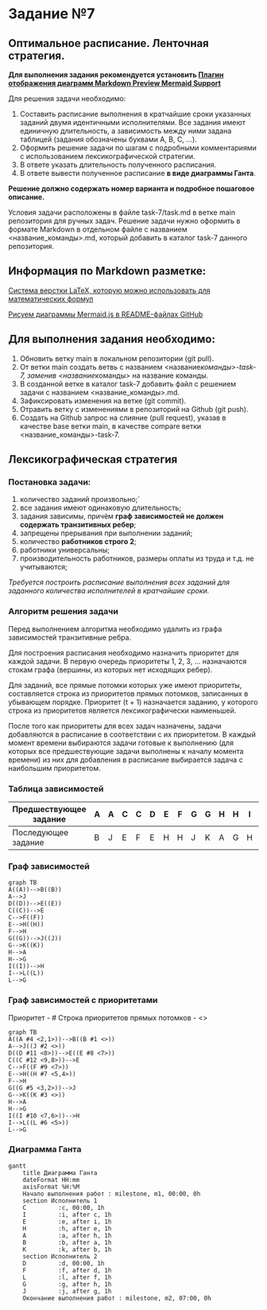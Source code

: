 # Задание №7

## Оптимальное расписание. Ленточная стратегия.

**Для выполнения задания рекомендуется установить [Плагин отображения диаграмм Markdown Preview Mermaid Support](https://marketplace.visualstudio.com/items?itemName=bierner.markdown-mermaid)**

Для решения задачи необходимо: 
1. Составить расписание выполнения в кратчайшие сроки указанных заданий двумя идентичными исполнителями. Все задания имеют единичную длительность, а зависимость между ними задана таблицей (задания обозначены буквами A, B, C, …).
2. Оформить решение задачи по шагам с подробными комментариями с использованием лексикографической стратегии.
2. В ответе указать длительность полученного расписания.
3. В ответе вывести полученное расписание **в виде диаграммы Ганта**.

**Решение должно содержать номер варианта и подробное пошаговое описание.**

Условия задачи расположены в файле task-7/task.md в ветке main репозитория для ручных задач.
Решение задачи нужно оформить в формате Markdown в отдельном файле с названием <название_команды>.md, который добавить в каталог task-7 данного репозитория.

## Информация по Markdown разметке:

[Система верстки LaTeX, которую можно использовать для математических формул](https://grammarware.net/text/syutkin/MathInLaTeX.pdf)

[Рисуем диаграммы Mermaid.js в README-файлах GitHub](https://habr.com/ru/articles/652867/)

## Для выполнения задания необходимо:

1. Обновить ветку main в локальном репозитории (git pull).
2. От ветки main создать ветвь с названием <название*команды>-task-7, заменив <название*команды> на название команды.
3. В созданной ветке в каталог task-7 добавить файл с решением задачи с названием <название_команды>.md.
4. Зафиксировать изменения на ветке (git commit).
5. Отравить ветку с изменениями в репозиторий на Github (git push).
6. Создать на Github запрос на слияние (pull request), указав в качестве base ветки main, в качестве compare ветки <название_команды>-task-7.

## Лексикографическая стратегия
### Постановка задачи:
1. количество заданий произвольно;`
2. все задания имеют одинаковую длительность;
3. задания зависимы, причём **граф зависимостей не должен содержать транзитивных ребер**;
4. запрещены прерывания при выполнении заданий;
5. количество **работников строго 2**;
6. работники универсальны;
7. производительность работников, размеры оплаты из труда и т.д. не учитываются;

*Требуется построить расписание выполнения всех заданий для заданного 
количества исполнителей в кратчайшие сроки.*
### Алгоритм решения задачи
Перед выполнением алгоритма необходимо удалить из графа зависимостей транзитивные ребра.

Для построения расписания необходимо назначить приоритет для каждой задачи. В первую очередь приоритеты 1, 2, 3, ... назначаются стокам графа (вершины, из которых нет исходящих ребер). 

Для заданий, все прямые потомки которых уже имеют приоритеты, составляется строка из приоритетов прямых потомков, записанных в убывающем порядке. Приоритет (t + 1) назначается заданию, у которого строка из приоритетов является лексикографически наименьшей.

После того как приоритеты для всех задач назначены, задачи добавляются в расписание в соответствии с их приоритетом. В каждый момент времени выбираются задачи готовые к выполнению (для которых все предшествующие задачи выполнены к началу момента времени) из них для добавления в расписание выбирается задача с наибольшим приоритетом.
### Таблица зависимостей

| Предшествующее задание | A | A | C | C | D | E | F | G | G | H | H | I | I | L |
|------------------------|---|---|---|---|---|---|---|---|---|---|---|---|---|---|
| Последующее задание    | B | J | E | F | E | H | H | J | K | A | G | H | L | G |

### Граф зависимостей
```mermaid
graph TB
A((A))-->B((B))
A-->J
D((D))-->E((E))
C((C))-->E
C-->F((F))
E-->H((H))
F-->H
G((G))-->J((J))
G-->K((K))
H-->A
H-->G
I((I))-->H
I-->L((L))
L-->G
```


### Граф зависимостей с приоритетами
Приоритет - #
Строка приоритетов прямых потомков - <>
```mermaid
graph TB
A((A #4 <2,1>))-->B((B #1 <>))
A-->J((J #2 <>))
D((D #11 <8>))-->E((E #8 <7>))
C((C #12 <9,8>))-->E
C-->F((F #9 <7>))
E-->H((H #7 <5,4>))
F-->H
G((G #5 <3,2>))-->J
G-->K((K #3 <>))
H-->A
H-->G
I((I #10 <7,6>))-->H
I-->L((L #6 <5>))
L-->G
```
### Диаграмма Ганта
```mermaid
gantt
    title Диаграмма Ганта
    dateFormat HH:mm    
    axisFormat %H:%M
    Начало выполнения работ : milestone, m1, 00:00, 0h
    section Исполнитель 1
    C         :c, 00:00, 1h
    I         :i, after c, 1h    
    E         :e, after i, 1h    
    H         :h, after e, 1h
    A         :a, after h, 1h
    B         :b, after a, 1h
    K         :k, after b, 1h
    section Исполнитель 2
    D         :d, 00:00, 1h
    F         :f, after d, 1h
    L         :l, after f, 1h
    G         :g, after h, 1h
    J         :j, after g, 1h
    Окончание выполнения работ : milestone, m2, 07:00, 0h
```
